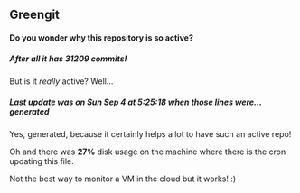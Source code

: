 ## Greengit

#### Do you wonder why this repository is so active?

##### After all it has 31209 commits!

But is it *really* active? Well...

##### Last update was on Sun Sep 4 at 5:25:18 when those lines were... generated

Yes, generated, because it certainly helps a lot to have such an active repo!

Oh and there was **27%** disk usage on the machine
where there is the cron updating this file.

Not the best way to monitor a VM in the cloud but it works! :)

